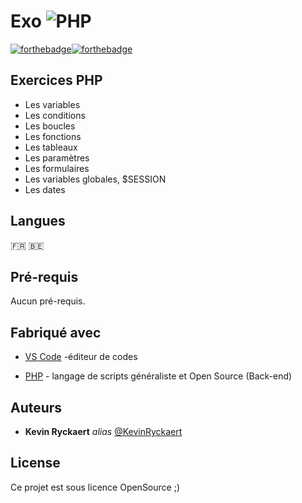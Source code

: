 # Exo ![PHP](https://www.php.net/images/logos/new-php-logo.png)




[![forthebadge](https://forthebadge.com/images/badges/built-by-developers.svg)](https://forthebadge.com)[![forthebadge](https://forthebadge.com/images/badges/built-with-love.svg)](https://forthebadge.com)

## Exercices PHP

* Les variables
* Les conditions
* Les boucles
* Les fonctions
* Les tableaux
* Les paramètres
* Les formulaires
* Les variables globales, $SESSION
* Les dates


## Langues
:fr: :belgium:


## Pré-requis

Aucun pré-requis.



## Fabriqué avec

* [VS Code](https://code.visualstudio.com/) -éditeur de codes

* [PHP](http://PHP.net) -  langage de scripts généraliste et Open Source (Back-end)


## Auteurs

* **Kevin Ryckaert** _alias_ [@KevinRyckaert](https://github.com/KevinRyckaert)

## License

Ce projet est sous licence OpenSource ;)

